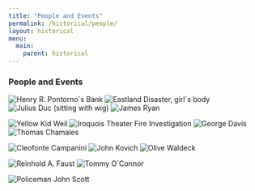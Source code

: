 ```yaml
---
title: "People and Events"
permalink: /historical/people/
layout: historical
menu:
  main:
    parent: historical
---
```


### People and Events
![Henry R. Pontorno´s Bank]()
![Eastland Disaster, girl´s body]()
![Julius Duc (sitting with wig)]()
![James Ryan]()

![Yellow Kid Weil]()
![Iroquois Theater Fire Investigation]()
![George Davis]()
![Thomas Chamales]()

![Cleofonte Campanini]()
![John Kovich]()
![Olive Waldeck]()

![Reinhold A. Faust]()
![Tommy O´Connor ]()

![Policeman John Scott]()

[comment]: <> (All of the picture links don't work.)
